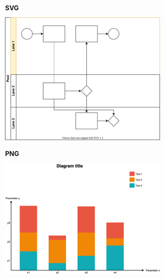 ## SVG
[![Database Schema](test.drawio.svg)](https://app.diagrams.net/?libs=general&mode=github#Hrafenden%2Fdrawio-test%2Fmaster%2Ftest.svg)

## PNG


[![Database Schema](Untitled%20Diagram.png)](https://app.diagrams.net/?libs=general&mode=github#Hrafenden%2Fdrawio-test%2Fmaster%2FUntitled%20Diagram.png)
